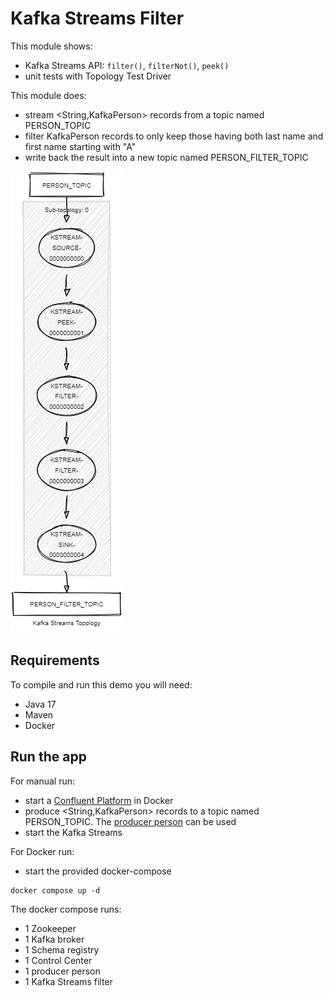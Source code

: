 # Kafka Streams Filter

This module shows:
- Kafka Streams API: `filter()`, `filterNot()`, `peek()`
- unit tests with Topology Test Driver

This module does:
- stream <String,KafkaPerson> records from a topic named PERSON_TOPIC
- filter KafkaPerson records to only keep those having both last name and first name starting with "A"
- write back the result into a new topic named PERSON_FILTER_TOPIC

![topology.png](topology.png)

## Requirements

To compile and run this demo you will need:
- Java 17
- Maven
- Docker

## Run the app

For manual run:
- start a [Confluent Platform](https://docs.confluent.io/platform/current/quickstart/ce-docker-quickstart.html#step-1-download-and-start-cp) in Docker
- produce <String,KafkaPerson> records to a topic named PERSON_TOPIC. The [producer person](../specific-producers/kafka-streams-producer-person) can be used
- start the Kafka Streams

For Docker run:
- start the provided docker-compose 

```
docker compose up -d
```

The docker compose runs:
- 1 Zookeeper
- 1 Kafka broker
- 1 Schema registry
- 1 Control Center
- 1 producer person
- 1 Kafka Streams filter

